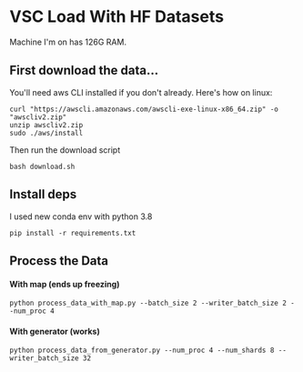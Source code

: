 # VSC Load With HF Datasets

Machine I'm on has 126G RAM.

## First download the data...

You'll need aws CLI installed if you don't already. Here's how on linux:

```
curl "https://awscli.amazonaws.com/awscli-exe-linux-x86_64.zip" -o "awscliv2.zip"
unzip awscliv2.zip
sudo ./aws/install
```

Then run the download script

```
bash download.sh
```

## Install deps

I used new conda env with python 3.8

```
pip install -r requirements.txt
```

## Process the Data

#### With map (ends up freezing)

```
python process_data_with_map.py --batch_size 2 --writer_batch_size 2 --num_proc 4
```

#### With generator (works)

```
python process_data_from_generator.py --num_proc 4 --num_shards 8 --writer_batch_size 32
```